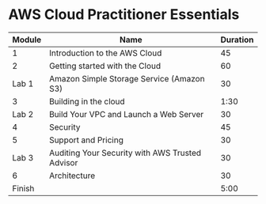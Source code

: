 # AWS Cloud Practitioner Essentials

|Module|Name|Duration|
|-|-|-|
|1|Introduction to the AWS Cloud|45|
|2|Getting started with the Cloud|60|
|Lab 1|Amazon Simple Storage Service (Amazon S3)|30|
|3|Building in the cloud|1:30|
|Lab 2|Build Your VPC and Launch a Web Server|30|
|4|Security|45|
|5|Support and Pricing|30|
|Lab 3|Auditing Your Security with AWS Trusted Advisor|30|
|6|Architecture|30|
|Finish||5:00|
